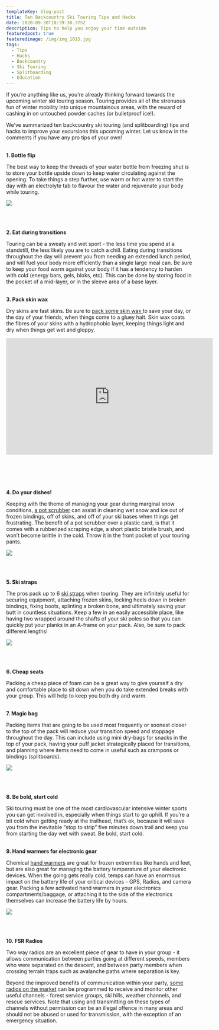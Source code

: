 ```yaml
---
templateKey: blog-post
title: Ten Backcountry Ski Touring Tips and Hacks
date: 2020-09-30T18:39:30.375Z
description: Tips to help you enjoy your time outside
featuredpost: true
featuredimage: /img/img_1015.jpg
tags:
  - Tips
  - Hacks
  - Backcountry
  - Ski Touring
  - Splitboarding
  - Education
---
```


If you’re anything like us, you’re already thinking forward towards the upcoming winter ski touring season. Touring provides all of the strenuous fun of winter mobility into unique mountainous areas, with the reward of cashing in on untouched powder caches (or bulletproof ice!).

We’ve summarized ten backcountry ski touring (and splitboarding) tips and hacks to improve your excursions this upcoming winter. Let us know in the comments if you have any pro tips of your own!
<br/><br/>

**1. Bottle flip**

The best way to keep the threads of your water bottle from freezing shut is to store your bottle upside down to keep water circulating against the opening. To take things a step further, use warm or hot water to start the day with an electrolyte tab to flavour the water and rejuvenate your body while touring.

![](/img/044a8714.jpg)

<br/><br/>

**2. Eat during transitions**

Touring can be a sweaty and wet sport - the less time you spend at a standstill, the less likely you are to catch a chill. Eating during transitions throughout the day will prevent you from needing an extended lunch period, and will fuel your body more efficiently than a single large meal can. Be sure to keep your food warm against your body if it has a tendency to harden with cold (energy bars, gels, bloks, etc). This can be done by storing food in the pocket of a mid-layer, or in the sleeve area of a base layer.
<br/><br/>

**3. Pack skin wax**

Dry skins are fast skins. Be sure to [pack some skin wax ](https://www.amazon.ca/mountainFLOW-eco-wax-Plant-Based-Biodegradable-Prevents/dp/B083JJYYGD/ref=sr_1_4?dchild=1&keywords=ski+skin+wax&qid=1602029539&sr=8-4)to save your day, or the day of your friends, when things come to a gluey halt. Skin wax coats the fibres of your skins with a hydrophobic layer, keeping things light and dry when things get wet and gloppy.

<iframe width="560" height="315" src="https://www.youtube.com/embed/1no7kQGmc24" frameborder="0" allow="accelerometer; autoplay; clipboard-write; encrypted-media; gyroscope; picture-in-picture" allowfullscreen></iframe>

&nbsp;
<br />

<br/><br/>

**4. Do your dishes!**

Keeping with the theme of managing your gear during marginal snow conditions, [a pot scrubber](https://www.amazon.ca/MSR-Alpine-Dish-Brush-Scraper/dp/B00453MQXC) can assist in cleaning wet snow and ice out of frozen bindings, off of skins, and off of your ski bases when things get frustrating. The benefit of a pot scrubber over a plastic card, is that it comes with a rubberized scraping edge, a short plastic bristle brush, and won’t become brittle in the cold. Throw it in the front pocket of your touring pants.

![](/img/img_8778.jpg)

<br/><br/>

**5. Ski straps**

The pros pack up to 6 [ski straps](https://www.rei.com/product/182995/voile-strap-with-aluminum-buckle-20-in) when touring. They are infinitely useful for securing equipment, attaching frozen skins, locking heels down in broken bindings, fixing boots, splinting a broken bone, and ultimately saving your butt in countless situations. Keep a few in an easily accessible place, like having two wrapped around the shafts of your ski poles so that you can quickly put your planks in an A-frame on your pack. Also, be sure to pack different lengths!

![](/img/044a8781.jpg)

<br/><br/>

**6. Cheap seats**

Packing a cheap piece of foam can be a great way to give yourself a dry and comfortable place to sit down when you do take extended breaks with your group. This will help to keep you both dry and warm.
<br/><br/>

**7. Magic bag**

Packing items that are going to be used most frequently or soonest closer to the top of the pack will reduce your transition speed and stoppage throughout the day. This can include using mini dry-bags for snacks in the top of your pack, having your puff jacket strategically placed for transitions, and planning where items need to come in useful such as crampons or bindings (splitboards).

![](/img/044A4171.jpg)

<br/><br/>

**8. Be bold, start cold**

Ski touring must be one of the most cardiovascular intensive winter sports you can get involved in, especially when things start to go uphill. If you’re a bit cold when getting ready at the trailhead, that’s ok, because it will save you from the inevitable “stop to strip” five minutes down trail and keep you from starting the day wet with sweat. Be bold, start cold.
<br/><br/>

**9. Hand warmers for electronic gear**

Chemical [hand warmers](https://www.rei.com/product/160327/yaktrax-hand-warmers-10-pairs) are great for frozen extremities like hands and feet, but are also great for managing the battery temperature of your electronic devices. When the going gets really cold, temps can have an enormous impact on the battery life of your critical devices - GPS, Radios, and camera gear. Packing a few activated hand warmers in your electronics compartments/baggage, or attaching it to the side of the electronics themselves can increase the battery life by hours.

![](/img/dscf2292-2.jpg)

<br/><br/>

**10. FSR Radios**

Two way radios are an excellent piece of gear to have in your group - it allows communication between parties going at different speeds, members who were separated on the descent, and between party members when crossing terrain traps such as avalanche paths where separation is key.

Beyond the improved benefits of communication within your party, [some radios on the market](https://www.amazon.com/BaoFeng-UV-5R-Dual-Radio-Black/dp/B007H4VT7A) can be programmed to receive and monitor other useful channels - forest service groups, ski hills, weather channels, and rescue services. Note that using and transmitting on these types of channels without permission can be an illegal offence in many areas and should not be abused or used for transmission, with the exception of an emergency situation.
